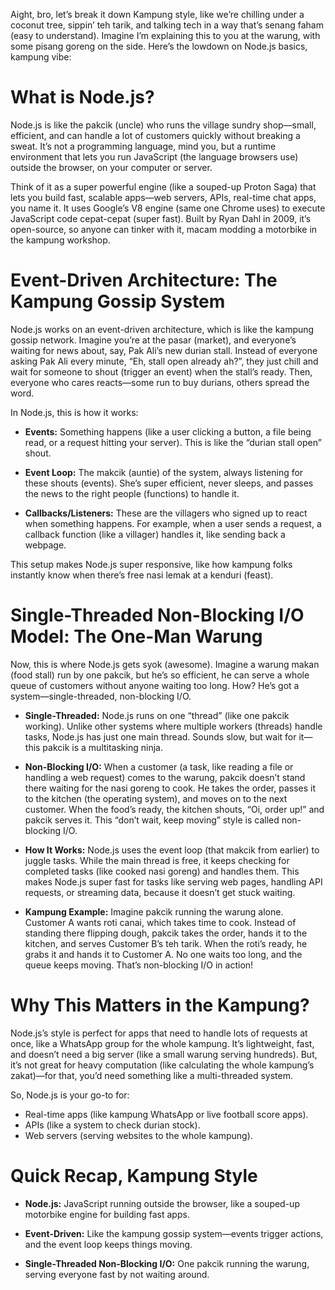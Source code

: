 Aight, bro, let’s break it down Kampung style, like we’re chilling under a coconut tree, sippin’ teh tarik, and talking tech in a way that’s senang faham (easy to understand). Imagine I’m explaining this to you at the warung, with some pisang goreng on the side. Here’s the lowdown on Node.js basics, kampung vibe:

# What is Node.js?

Node.js is like the pakcik (uncle) who runs the village sundry shop—small, efficient, and can handle a lot of customers quickly without breaking a sweat. It’s not a programming language, mind you, but a runtime environment that lets you run JavaScript (the language browsers use) outside the browser, on your computer or server. 

Think of it as a super powerful engine (like a souped-up Proton Saga) that lets you build fast, scalable apps—web servers, APIs, real-time chat apps, you name it. It uses Google’s V8 engine (same one Chrome uses) to execute JavaScript code cepat-cepat (super fast). Built by Ryan Dahl in 2009, it’s open-source, so anyone can tinker with it, macam modding a motorbike in the kampung workshop.

# Event-Driven Architecture: The Kampung Gossip System

Node.js works on an event-driven architecture, which is like the kampung gossip network. Imagine you’re at the pasar (market), and everyone’s waiting for news about, say, Pak Ali’s new durian stall. Instead of everyone asking Pak Ali every minute, “Eh, stall open already ah?”, they just chill and wait for someone to shout (trigger an event) when the stall’s ready. Then, everyone who cares reacts—some run to buy durians, others spread the word.

In Node.js, this is how it works:

* **Events:** Something happens (like a user clicking a button, a file being read, or a request hitting your server). This is like the “durian stall open” shout.

* **Event Loop:** The makcik (auntie) of the system, always listening for these shouts (events). She’s super efficient, never sleeps, and passes the news to the right people (functions) to handle it.

* **Callbacks/Listeners:** These are the villagers who signed up to react when something happens. For example, when a user sends a request, a callback function (like a villager) handles it, like sending back a webpage.

This setup makes Node.js super responsive, like how kampung folks instantly know when there’s free nasi lemak at a kenduri (feast).

# Single-Threaded Non-Blocking I/O Model: The One-Man Warung

Now, this is where Node.js gets syok (awesome). Imagine a warung makan (food stall) run by one pakcik, but he’s so efficient, he can serve a whole queue of customers without anyone waiting too long. How? He’s got a system—single-threaded, non-blocking I/O.

* **Single-Threaded:** Node.js runs on one “thread” (like one pakcik working). Unlike other systems where multiple workers (threads) handle tasks, Node.js has just one main thread. Sounds slow, but wait for it—this pakcik is a multitasking ninja.
* **Non-Blocking I/O:** When a customer (a task, like reading a file or handling a web request) comes to the warung, pakcik doesn’t stand there waiting for the nasi goreng to cook. He takes the order, passes it to the kitchen (the operating system), and moves on to the next customer. When the food’s ready, the kitchen shouts, “Oi, order up!” and pakcik serves it. This “don’t wait, keep moving” style is called non-blocking I/O.

* **How It Works:** Node.js uses the event loop (that makcik from earlier) to juggle tasks. While the main thread is free, it keeps checking for completed tasks (like cooked nasi goreng) and handles them. This makes Node.js super fast for tasks like serving web pages, handling API requests, or streaming data, because it doesn’t get stuck waiting.

* **Kampung Example:** Imagine pakcik running the warung alone. Customer A wants roti canai, which takes time to cook. Instead of standing there flipping dough, pakcik takes the order, hands it to the kitchen, and serves Customer B’s teh tarik. When the roti’s ready, he grabs it and hands it to Customer A. No one waits too long, and the queue keeps moving. That’s non-blocking I/O in action!

# Why This Matters in the Kampung?

Node.js’s style is perfect for apps that need to handle lots of requests at once, like a WhatsApp group for the whole kampung. It’s lightweight, fast, and doesn’t need a big server (like a small warung serving hundreds). But, it’s not great for heavy computation (like calculating the whole kampung’s zakat)—for that, you’d need something like a multi-threaded system.

So, Node.js is your go-to for:

* Real-time apps (like kampung WhatsApp or live football score apps).
* APIs (like a system to check durian stock).
* Web servers (serving websites to the whole kampung).

# Quick Recap, Kampung Style

* **Node.js:** JavaScript running outside the browser, like a souped-up motorbike engine for building fast apps.

* **Event-Driven:** Like the kampung gossip system—events trigger actions, and the event loop keeps things moving.

* **Single-Threaded Non-Blocking I/O:** One pakcik running the warung, serving everyone fast by not waiting around.

